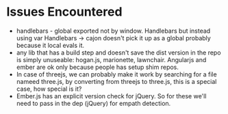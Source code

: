 Issues Encountered
==================

* handlebars - global exported not by window. Handlebars but instead using var Handlebars -> cajon doesn't pick it up as a global probably because it local evals it.
* any lib that has a build step and doesn't save the dist version in the repo is simply unuseable: hogan.js, marionette, lawnchair. Angularjs and ember are ok only because people has setup shim repos. 
* In case of threejs, we can probably make it work by searching for a file nameed three.js, by converting from threejs to three.js, this is a special case, how special is it?
* Ember.js has an explicit version check for jQuery. So for these we'll need to pass in the dep (jQuery) for empath detection.